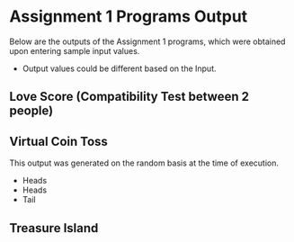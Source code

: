 # Assignment 1 Programs Output
Below are the outputs of the Assignment 1 programs, which were obtained upon entering sample input values.

* Output values could be different based on the Input.

## Love Score (Compatibility Test between 2 people)

## Virtual Coin Toss

This output was generated on the random basis at the time of execution.

- Heads
- Heads
- Tail


## Treasure Island